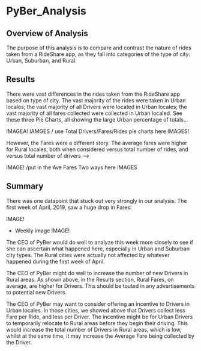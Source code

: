 # PyBer_Analysis


## Overview of Analysis
The purpose of this analysis is to compare and contrast the nature of rides taken from a RideShare app, as they fall into categories of the type of city: Urban, Suburban, and Rural.


## Results
There were vast differences in the rides taken from the RideShare app based on type of city.  The vast majority of the rides were taken in Urban locales; the vast majority of all Drivers were located in Urban locales; the vast majority of all fares collected were collected in Urban localed.  See these three Pie Charts, all showing the large Urban percentage of totals...

IMAGEA!
IAMGES / use Total Drivers/Fares/Rides pie charts here
IMAGES!

However, the Fares were a different story.  The average fares were higher for Rural locales, both when considered versus total number of rides, and versus total number of drivers -->

IMAGE!
/put in the Ave Fares Two ways here
IMAGES

## Summary
There was one datapoint that stuck out very strongly in our analysis.  The first week of April, 2019, saw a huge drop in Fares:

IMAGE!
- Weekly image
IMAGE!

The CEO of PyBer would do well to analyze this week more closely to see if she can ascertain what happened here, especially in Urban and Suburban city types.  The Rural cities were actually not affected by whatever happened during the first week of April.

The CEO of PyBer might do well to increase the number of new Drivers in Rural areas. As shown above, in the Results section, Rural Fares, on average, are higher for Drivers.  This should be touted in any advertisements to potential new Drivers.

The CEO of PyBer may want to consider offering an incentive to Drivers in Urban locales.  In those cities, we showed above that Drivers collect less Fare per Ride, and less per Driver. The incentive might be for Urban Drivers to temporarily relocate to Rural areas before they begin their driving.  This would increase the total number of Drivers in Rural areas, which is low, whilst at the same time, it may increase the Average Fare being collected by the Driver.









